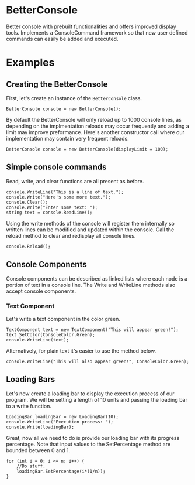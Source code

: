 # BetterConsole
Better console with prebuilt functionalities and offers improved display tools. Implements a ConsoleCommand framework so that new user defined commands can easily be added and executed.

# Examples
## Creating the BetterConsole
First, let's create an instance of the `BetterConsole` class. 
```
BetterConsole console = new BetterConsole();
```
By default the BetterConsole will only reload up to 1000 console lines, as depending on the implmentation reloads may occur frequently and adding a limit may improve preformance. Here's another constructor call where our implementation may contain very frequent reloads.
```
BetterConsole console = new BetterConsole(displayLimit = 100);
```
## Simple console commands
Read, write, and clear functions are all present as before.
```
console.WriteLine("This is a line of text.");
console.Write("Here's some more text.");
console.Clear();
console.Write("Enter some text: ");
string text = console.ReadLine();
```
Using the write methods of the console will register them internally so written lines can be modified and updated within the console.
Call the reload method to clear and redisplay all console lines.
```
console.Reload();
```
## Console Components
Console components can be described as linked lists where each node is a portion of text in a console line. The Write and WriteLine methods also accept console components.
### Text Component
Let's write a text component in the color green.
```
TextComponent text = new TextComponent("This will appear green!");
text.SetColor(ConsoleColor.Green);
console.WriteLine(text);
```
Alternatively, for plain text it's easier to use the method below.
```
console.WriteLine("This will also appear green!", ConsoleColor.Green);
```
## Loading Bars
Let's now create a loading bar to display the execution process of our program. We will be setting a length of 10 units and passing the loading bar to a write function.
```
LoadingBar loadingBar = new LoadingBar(10);
console.WriteLine("Execution process: ");
console.Write(loadingBar);
```
Great, now all we need to do is provide our loading bar with its progress percentage. Note that input values to the SetPercentage method are bounded between 0 and 1.
```
for (int i = 0; i <= n; i++) {
    //Do stuff.
    loadingBar.SetPercentage(i*(1/n));
}
```
